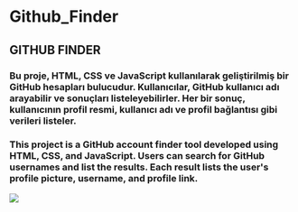 # Github_Finder


<h2>GITHUB FINDER</h2>

<h3>Bu proje, HTML, CSS ve JavaScript kullanılarak geliştirilmiş bir GitHub hesapları bulucudur. Kullanıcılar, GitHub kullanıcı adı arayabilir ve sonuçları listeleyebilirler. Her bir sonuç, kullanıcının profil resmi, kullanıcı adı ve profil bağlantısı gibi verileri listeler.</h3>


<h3>This project is a GitHub account finder tool developed using HTML, CSS, and JavaScript. Users can search for GitHub usernames and list the results. Each result lists the user's profile picture, username, and profile link.</h3>

![](images/github_bulucu.gif)